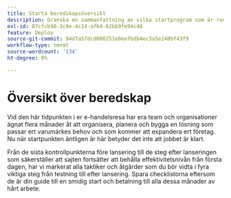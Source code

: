 ```yaml
---
title: Starta beredskapsöversikt
description: Granska en sammanfattning av vilka startprogram som är redo för Adobe Commerce-implementeringar.
exl-id: 87cfcb48-3c0e-4c14-afb4-62bb9fe94c48
feature: Deploy
source-git-commit: 94d7a57dcd006251e8eefbdb4ec3a5e140bf43f9
workflow-type: tm+mt
source-wordcount: '134'
ht-degree: 0%

---
```


# Översikt över beredskap

Vid den här tidpunkten i er e-handelsresa har era team och organisationer ägnat flera månader åt att organisera, planera och bygga en lösning som passar ert varumärkes behov och som kommer att expandera ert företag. Nu när startpunkten äntligen är här betyder det inte att jobbet är klart.

Från de sista kontrollpunkterna före lansering till de steg efter lanseringen som säkerställer att sajten fortsätter att behålla effektivitetsnivån från första dagen, har vi markerat alla taktiker och åtgärder som du bör vidta i fyra viktiga steg från testning till efter lansering. Spara checklistorna eftersom de är din guide till en smidig start och betalning till alla dessa månader av hårt arbete.
